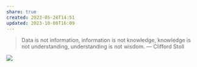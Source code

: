 ```yaml
---
share: true
created: 2023-05-26T14:51
updated: 2023-10-06T16:09
---
```


> Data is not information, information is not knowledge, knowledge is not understanding, understanding is not wisdom.
— Clifford Stoll

![](https://mobilefreetoplay.com/wp-content/uploads/2017/10/how-to-plan-and-track-events-in-mobile-games-uncategorised.jpeg)
